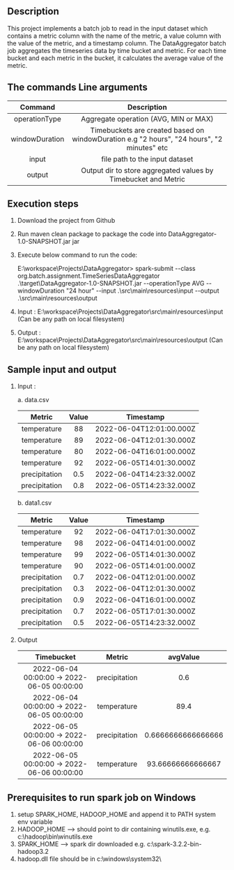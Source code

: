 ## Description
This project implements a batch job to read in the input dataset which contains
a metric column with the name of the metric, a value column with the value of the metric, and a
timestamp column. The DataAggregator batch job aggregates the timeseries data by time bucket and metric. 
For each time bucket and each metric in the bucket, it calculates the average value of the metric.

## The commands Line arguments

|       Command   |                                     Description                                      |
|:---------------:|:------------------------------------------------------------------------------------:| 
|  operationType  |                        Aggregate operation (AVG, MIN or MAX)                         | 
| windowDuration  | Timebuckets are created based on windowDuration e.g "2 hours", "24 hours", "2 minutes" etc | 
|   input         |                            file path to the input dataset                            | 
|   output        |           Output dir  to store aggregated values by Timebucket and Metric            | 


## Execution steps

1. Download the project from Github
2. Run maven clean package to package the code into DataAggregator-1.0-SNAPSHOT.jar jar
3. Execute below command to run the code:

   E:\workspace\Projects\DataAggregator> spark-submit --class org.batch.assignment.TimeSeriesDataAggregator .\target\DataAggregator-1.0-SNAPSHOT.jar --operationType AVG --windowDuration "24 hour" --input .\src\main\resources\input  --output .\src\main\resources\output
4. Input : E:\workspace\Projects\DataAggregator\src\main\resources\input (Can be any path on local filesystem)
5. Output :  E:\workspace\Projects\DataAggregator\src\main\resources\output (Can be any path on local filesystem)

## Sample input and output

1. Input : 
   
   a. data.csv

   |Metric|Value|Timestamp|
   |:----:|:---:|:-------:|
   |temperature|88|2022-06-04T12:01:00.000Z|
   |temperature|89|2022-06-04T12:01:30.000Z|
   |temperature|80|2022-06-04T16:01:00.000Z|
   |temperature|92|2022-06-05T14:01:30.000Z|
   |precipitation|0.5|2022-06-04T14:23:32.000Z|
   |precipitation|0.8|2022-06-05T14:23:32.000Z|

   b. data1.csv

   |Metric|Value|Timestamp|
   |:----:|:---:|:-------:|
   |temperature|92|2022-06-04T17:01:30.000Z|
   |temperature|98|2022-06-04T14:01:00.000Z|
   |temperature|99|2022-06-05T14:01:30.000Z|
   |temperature|90|2022-06-05T14:01:00.000Z|
   |precipitation|0.7|2022-06-04T12:01:00.000Z|
   |precipitation|0.3|2022-06-04T12:01:30.000Z|
   |precipitation|0.9|2022-06-04T16:01:00.000Z|
   |precipitation|0.7|2022-06-05T17:01:30.000Z|
   |precipitation|0.5|2022-06-05T14:23:32.000Z|

2. Output

   |Timebucket|            Metric            |      avgValue      |
   |:----------------------------:|:------------------:|:------:|
   |2022-06-04 00:00:00 -> 2022-06-05 00:00:00|        precipitation         |        0.6         |
   |2022-06-04 00:00:00 -> 2022-06-05 00:00:00|         temperature          |        89.4        |
   |2022-06-05 00:00:00 -> 2022-06-06 00:00:00|        precipitation         | 0.6666666666666666 |
   |2022-06-05 00:00:00 -> 2022-06-06 00:00:00| temperature| 93.66666666666667  |

## Prerequisites to run spark job on Windows
1. setup SPARK_HOME, HADOOP_HOME and append it to PATH system env variable
2. HADOOP_HOME --> should point to dir containing winutils.exe, e.g. c:\hadoop\bin\winutils.exe 
3. SPARK_HOME --> spark dir downloaded e.g. c:\spark-3.2.2-bin-hadoop3.2
4. hadoop.dll file should be in c:\windows\system32\
